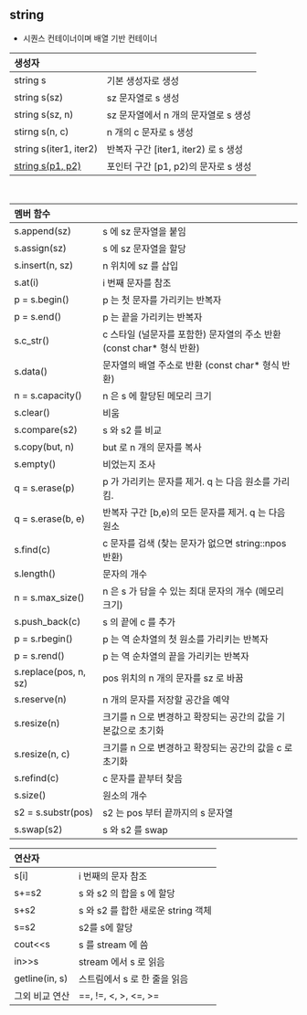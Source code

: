 ## string
* 시퀀스 컨테이너이며 배열 기반 컨테이너

| 생성자 ||
|:----------|:----------|
| string s | 기본 생성자로 생성 |
| string s(sz) | sz 문자열로 s 생성 |
| string s(sz, n) | sz 문자열에서 n 개의 문자열로 s 생성 |
| stirng s(n, c) | n 개의 c 문자로 s 생성 |
| string s(iter1, iter2) | 반복자 구간 \[iter1, iter2) 로 s 생성 |
| [string s(p1, p2)](https://github.com/ERIN56/Cpp-Team-Notes/blob/master/STL/string/string%20생성자.cpp) | 포인터 구간 \[p1, p2)의 문자로 s 생성 |
</br>

| 멤버 함수 ||
|:----------|:----------|
| s.append(sz) | s 에 sz 문자열을 붙임 |
| s.assign(sz) | s 에 sz 문자열을 할당 |
| s.insert(n, sz) | n 위치에 sz 를 삽입 |
| s.at(i) | i 번째 문자를 참조 |
| p = s.begin() | p 는 첫 문자를 가리키는 반복자 |
| p = s.end() | p 는 끝을 가리키는 반복자 |
| s.c_str() | c 스타일 (널문자를 포함한) 문자열의 주소 반환 (const char* 형식 반환)|
| s.data() | 문자열의 배열 주소로 반환 (const char* 형식 반환) |
| n = s.capacity() | n 은 s 에 할당된 메모리 크기 |
| s.clear() | 비움 |
| s.compare(s2) | s 와 s2 를 비교 |
| s.copy(but, n) | but 로 n 개의 문자를 복사 |
| s.empty() | 비었는지 조사 |
| q = s.erase(p) | p 가 가리키는 문자를 제거. q 는 다음 원소를 가리킴. |
| q = s.erase(b, e) | 반복자 구간 \[b,e)의 모든 문자를 제거. q 는 다음 원소 |
| s.find(c) | c 문자를 검색 (찾는 문자가 없으면 string::npos 반환)|
| s.length() | 문자의 개수 |
| n = s.max_size() | n 은 s 가 담을 수 있는 최대 문자의 개수 (메모리 크기) |
| s.push_back(c) | s 의 끝에 c 를 추가 |
| p = s.rbegin() | p 는 역 순차열의 첫 원소를 가리키는 반복자 |
| p = s.rend() | p 는 역 순차열의 끝을 가리키는 반복자 |
| s.replace(pos, n, sz) | pos 위치의 n 개의 문자를 sz 로 바꿈 |
| s.reserve(n) | n 개의 문자를 저장할 공간을 예약 |
| s.resize(n) | 크기를 n 으로 변경하고 확장되는 공간의 값을 기본값으로 초기화 |
| s.resize(n, c) | 크기를 n 으로 변경하고 확장되는 공간의 값을 c 로 초기화 |
| s.refind(c) | c 문자를 끝부터 찾음 |
| s.size() | 원소의 개수 |
| s2 = s.substr(pos) | s2 는 pos 부터 끝까지의 s 문자열 |
| s.swap(s2) | s 와 s2 를 swap |

| 연산자 ||
|:----------|:----------|
| s\[i] | i 번째의 문자 참조 |
| s+=s2 | s 와 s2 의 합을 s 에 할당 |
| s+s2 | s 와 s2 를 합한 새로운 string 객체 |
| s=s2 | s2를 s에 할당 |
| cout<<s | s 를 stream 에 씀 |
| in>>s | stream 에서 s 로 읽음 |
| getline(in, s) | 스트림에서 s 로 한 줄을 읽음 |
| 그외 비교 연산 | ==, !=, <, >, <=, >= |


